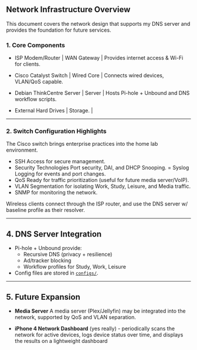 ## Network Infrastructure Overview

This document covers the network design that supports my DNS server and provides the foundation for future services.
</br>


### 1. Core Components


- ISP Modem/Router | WAN Gateway | Provides internet access & Wi-Fi for clients. 

- Cisco Catalyst Switch | Wired Core | Connects wired devices, VLAN/QoS capable. 
- Debian ThinkCentre Server | Server | Hosts Pi-hole + Unbound and DNS workflow scripts.
- External Hard Drives | Storage. |

---

### 2. Switch Configuration Highlights

The Cisco switch brings enterprise practices into the home lab environment.

- SSH Access for secure management.
- Security Technologies Port security, DAI, and DHCP Snooping. 
= Syslog Logging for events and port changes.
- QoS Ready for traffic prioritization (useful for future media server/VoIP).
- VLAN Segmentation for isolating Work, Study, Leisure, and Media traffic.
- SNMP for monitoring the network.


Wireless clients connect through the ISP router, and use the DNS server w/ baseline profile as their resolver.

---

## 4. DNS Server Integration

- Pi-hole + Unbound provide:
  - Recursive DNS (privacy + resilience)
  - Ad/tracker blocking
  - Workflow profiles for Study, Work, Leisure
- Config files are stored in [`configs/`](../configs/).

---

## 5. Future Expansion

- **Media Server**
A media server (Plex/Jellyfin) may be integrated into the network, supported by QoS and VLAN separation.
  
- **iPhone 4 Network Dashboard** (yes really) - periodically scans the network for active devices, logs device status over time, and displays the results on a lightweight dashboard
